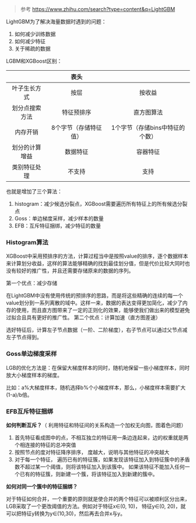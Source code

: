 > 参考 https://www.zhihu.com/search?type=content&q=LightGBM 

LightGBM为了解决海量数据时遇到的问题：

1. 如何减少训练数据
2. 如何减少特征
3. 关于稀疏的数据

LGBM和XGBoost区别：

|                |         表头          |                                 |
| :------------: | :-------------------: | :-----------------------------: |
|  叶子生长方式  |         按层          |             按收益              |
| 划分点搜索方法 |      特征预排序       |           直方图算法            |
|    内存开销    | 8个字节（存储特征值） | 1个字节（存储bins中特征的个数） |
| 划分的计算增益 |       数据特征        |            容器特征             |
|  类别特征处理  |        不支持         |              支持               |

也就是增加了三个算法：

1. histogram：减少候选分裂点，XGBoost需要遍历所有特征上的所有候选分裂点
2. Goss：单边梯度采样，减少样本的数量
3. EFB：互斥特征捆绑，减少特征的数量

### Histogram算法

XGBoost中采用预排序的方法，计算过程当中是按照value的排序，逐个数据样本来计算划分收益，这样的算法能够精确的找到最佳划分值，但是代价比较大同时也没有较好的推广性，并且还需要存储原来的数据的序列。

第一个优点：减少存储

在LightGBM中没有使用传统的预排序的思路，而是将这些精确的连续的每一个value划分到一系列离散的域中。这样一来，数据的表达变得更加简化，减少了内存的使用，而且直方图带来了一定的正则化的效果，能够使我们做出来的模型避免过拟合且具有更好的推广性。
第二个优点：计算加速（直方图差速）

选好特征后，计算左子节点数据（一阶、二阶梯度），右子节点可以通过父节点减左子节点得到。

### Goss单边梯度采样

LGB的优化方法是：在保留大梯度样本的同时，随机地保留一些小梯度样本，同时放大小梯度样本的梯度。

比如：a%大梯度样本，随机选择b%个小梯度样本，那么，小梯度样本需要扩大(1-a)/b倍。

### EFB互斥特征捆绑

**如何判断互斥？**（ 利用特征和特征间的关系构造一个加权无向图，图着色问题）

1. 首先特征看成图中的点，不相互独立的特征用一条边连起来，边的权重就是两个相连接的特征的总冲突值
2. 按照节点的度对特征降序排序， 度越大，说明与其他特征的冲突越大
3. 对于每一个特征， 遍历已有的特征簇，如果发现该特征加入到特征簇中的矛盾数不超过某一个阈值，则将该特征加入到该簇中。 如果该特征不能加入任何一个已有的特征簇，则新建一个簇，将该特征加入到新建的簇中。

**如何对同一个簇中的特征捆绑？**

对于特征如何合并，一个重要的原则就是使合并的两个特征可以被顺利区分出来，LGB采取了一个更改阈值的方法。例如对于特征x∈(0, 10)， 特征y∈(0, 20)，就可以把特征y转换为y∈(10,30)，然后再去合并x与y。

